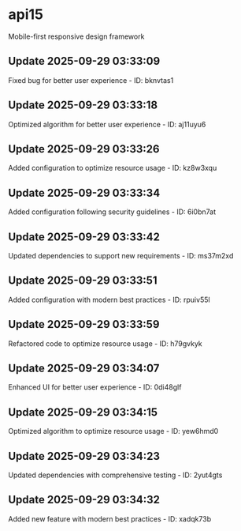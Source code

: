 # api15
Mobile-first responsive design framework

## Update 2025-09-29 03:33:09
Fixed bug for better user experience - ID: bknvtas1


## Update 2025-09-29 03:33:18
Optimized algorithm for better user experience - ID: aj11uyu6


## Update 2025-09-29 03:33:26
Added configuration to optimize resource usage - ID: kz8w3xqu


## Update 2025-09-29 03:33:34
Added configuration following security guidelines - ID: 6i0bn7at


## Update 2025-09-29 03:33:42
Updated dependencies to support new requirements - ID: ms37m2xd


## Update 2025-09-29 03:33:51
Added configuration with modern best practices - ID: rpuiv55l


## Update 2025-09-29 03:33:59
Refactored code to optimize resource usage - ID: h79gvkyk


## Update 2025-09-29 03:34:07
Enhanced UI for better user experience - ID: 0di48glf


## Update 2025-09-29 03:34:15
Optimized algorithm to optimize resource usage - ID: yew6hmd0


## Update 2025-09-29 03:34:23
Updated dependencies with comprehensive testing - ID: 2yut4gts


## Update 2025-09-29 03:34:32
Added new feature with modern best practices - ID: xadqk73b

